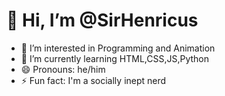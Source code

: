 # 👋 Hi, I’m @SirHenricus
- 👀 I’m interested in Programming and Animation
- 🌱 I’m currently learning HTML,CSS,JS,Python
- 😄 Pronouns: he/him
- ⚡ Fun fact: I'm a socially inept nerd

<!---
SirHenricus/SirHenricus is a ✨ special ✨ repository because its `README.md` (this file) appears on your GitHub profile.
You can click the Preview link to take a look at your changes.
--->
